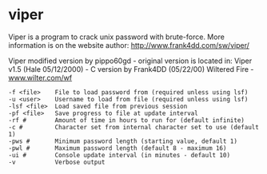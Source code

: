 viper
=====
Viper is a program to crack unix password with brute-force.
More information is on the website author: http://www.frank4dd.com/sw/viper/

Viper modified version by pippo60gd - original version is located in:
Viper v1.5 (Hale 05/12/2000) - C version by Frank4DD (05/22/00)
Wiltered Fire - www.wilter.com/wf

	-f <file>    File to load password from (required unless using lsf)
	-u <user>    Username to load from file (required unless using lsf)
	-lsf <file>  Load saved file from previous session
	-pf <file>   Save progress to file at update interval
	-rf #        Amount of time in hours to run for (default infinite)
	-c #         Character set from internal character set to use (default 1)
	-pws #       Minimum password length (starting value, default 1)
	-pwl #       Maximum password length (default 8 - maximum 16)
	-ui #        Console update interval (in minutes - default 10)
	-v           Verbose output

